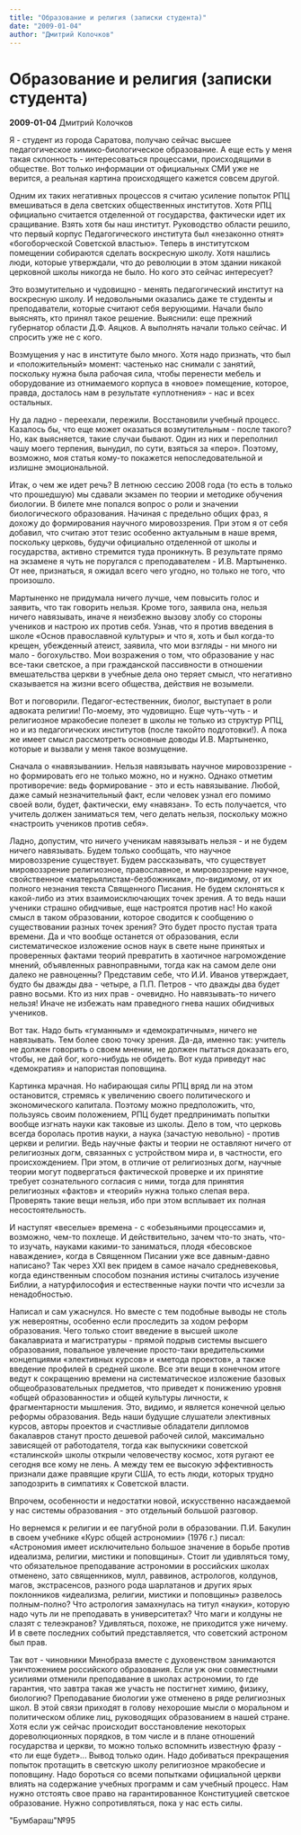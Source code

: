 ```yaml
---
title: "Образование и религия (записки студента)"
date: "2009-01-04"
author: "Дмитрий Колочков"
---
```


# Образование и религия (записки студента)

**2009-01-04** Дмитрий Колочков

Я - студент из города Саратова, получаю сейчас высшее педагогическое химико-биологическое образование. А еще есть у меня такая склонность - интересоваться процессами, происходящими в обществе. Вот только информации от официальных СМИ уже не верится, а реальная картина происходящего кажется совсем другой.

Одним их таких негативных процессов я считаю усиление попыток РПЦ вмешиваться в дела светских общественных институтов. Хотя РПЦ официально считается отделенной от государства, фактически идет их сращивание. Взять хотя бы наш институт. Руководство области решило, что первый корпус Педагогического института был «незаконно отнят» «богоборческой Советской властью». Теперь в институтском помещении собираются сделать воскресную школу. Хотя нашлись люди, которые утверждали, что до революции в этом здании никакой церковной школы никогда не было. Но кого это сейчас интересует?

Это возмутительно и чудовищно - менять педагогический институт на воскресную школу. И недовольными оказались даже те студенты и преподаватели, которые считают себя верующими. Начали было выяснять, кто принял такое решение. Выяснили: еще прежний губернатор области Д.Ф. Аяцков. А выполнять начали только сейчас. И спросить уже не с кого.

Возмущения у нас в институте было много. Хотя надо признать, что был и «положительный» момент: частенько нас снимали с занятий, поскольку нужна была рабочая сила, чтобы перенести мебель и оборудование из отнимаемого корпуса в «новое» помещение, которое, правда, досталось нам в результате «уплотнения» - нас и всех остальных.

Ну да ладно - переехали, пережили. Восстановили учебный процесс. Казалось бы, что еще может оказаться возмутительным - после такого? Но, как выясняется, такие случаи бывают. Один из них и переполнил чашу моего терпения, вынудил, по сути, взяться за «перо». Поэтому, возможно, моя статья кому-то покажется непоследовательной и излишне эмоциональной.

Итак, о чем же идет речь? В летнюю сессию 2008 года (то есть в только что прошедшую) мы сдавали экзамен по теории и методике обучения биологии. В билете мне попался вопрос о роли и значении биологического образования. Начиная с предельно общих фраз, я дохожу до формирования научного мировоззрения. При этом я от себя добавил, что считаю этот тезис особенно актуальным в наше время, поскольку церковь, будучи официально отделенной от школы и государства, активно стремится туда проникнуть. В результате прямо на экзамене я чуть не поругался с преподавателем - И.В. Мартыненко. От нее, признаться, я ожидал всего чего угодно, но только не того, что произошло.

Мартыненко не придумала ничего лучше, чем повысить голос и заявить, что так говорить нельзя. Кроме того, заявила она, нельзя ничего навязывать, иначе я неизбежно вызову злобу со стороны учеников и настрою их против себя. Узнав, что я против введения в школе «Основ православной культуры» и что я, хоть и был когда-то крещен, убежденный атеист, заявила, что мои взгляды - ни много ни мало - богохульство. Мои возражения о том, что образование у нас все-таки светское, а при гражданской пассивности в отношении вмешательства церкви в учебные дела оно теряет смысл, что негативно сказывается на жизни всего общества, действия не возымели.

Вот и поговорили. Педагог-естественник, биолог, выступает в роли адвоката религии! По-моему, это чудовищно. Еще чуть-чуть - и религиозное мракобесие полезет в школы не только из структур РПЦ, но и из педагогических институтов (после такойто подготовки!). А пока же имеет смысл рассмотреть основные доводы И.В. Мартыненко, которые и вызвали у меня такое возмущение.

Сначала о «навязывании». Нельзя навязывать научное мировоззрение - но формировать его не только можно, но и нужно. Однако отметим противоречие: ведь формирование - это и есть навязывание. Любой, даже самый незначительный факт, если человек узнал его помимо своей воли, будет, фактически, ему «навязан». То есть получается, что учитель должен заниматься тем, чего делать нельзя, поскольку можно «настроить учеников против себя».

Ладно, допустим, что ничего ученикам навязывать нельзя - и не будем ничего навязывать. Будем только сообщать, что научное мировоззрение существует. Будем рассказывать, что существует мировоззрение религиозное, православное, и мировоззрение научное, свойственное «матерьялистам-безбожникам», по-видимому, от их полного незнания текста Священного Писания. Не будем склоняться к какой-либо из этих взаимоисключающих точек зрения. А то ведь наши ученики страшно обидчивые, еще настроятся против нас! Но какой смысл в таком образовании, которое сводится к сообщению о существовании разных точек зрения? Это будет просто пустая трата времени. Да и что вообще останется от образования, если систематическое изложение основ наук в свете ныне принятых и проверенных фактами теорий превратить в хаотичное нагромождение мнений, объявленных равноправными, тогда как на самом деле они далеко не равноценны? Представим себе, что И.И. Иванов утверждает, будто бы дважды два - четыре, а П.П. Петров - что дважды два будет равно восьми. Кто из них прав - очевидно. Но навязывать-то ничего нельзя! Иначе не избежать нам праведного гнева наших обидчивых учеников.

Вот так. Надо быть «гуманным» и «демократичным», ничего не навязывать. Тем более свою точку зрения. Да-да, именно так: учитель не должен говорить о своем мнении, не должен пытаться доказать его, чтобы, не дай бог, кого-нибудь не обидеть. Вот куда приведут нас «демократия» и напористая поповщина.

Картинка мрачная. Но набирающая силы РПЦ вряд ли на этом остановится, стремясь к увеличению своего политического и экономического капитала. Поэтому можно предположить, что, пользуясь своим положением, РПЦ будет предпринимать попытки вообще изгнать науки как таковые из школы. Дело в том, что церковь всегда боролась против науки, а наука (зачастую невольно) - против церкви и религии. Ведь научные факты и теории не оставляют ничего от религиозных догм, связанных с устройством мира и, в частности, его происхождением. При этом, в отличие от религиозных догм, научные теории могут подвергаться фактической проверке и их принятие требует сознательного согласия с ними, тогда для принятия религиозных «фактов» и «теорий» нужна только слепая вера. Проверять такие вещи нельзя, ибо при этом всплывает их полная несостоятельность.

И наступят «веселые» времена - с «обезьяньими процессами» и, возможно, чем-то похлеще. И действительно, зачем что-то знать, что-то изучать, науками какими-то заниматься, плодя «бесовское наваждение», когда в Священном Писании уже все давным-давно написано? Так через XXI век придем в самое начало средневековья, когда единственным способом познания истины считалось изучение Библии, а натурфилософия и естественные науки почти что исчезли за ненадобностью.

Написал и сам ужаснулся. Но вместе с тем подобные выводы не столь уж невероятны, особенно если проследить за ходом реформ образования. Чего только стоит введение в высшей школе бакалавриата и магистратуры - прямой подрыв системы высшего образования, повальное увлечение просто-таки вредительскими концепциями «элективных курсов» и «метода проектов», а также введение профилей в средней школе. Все эти вещи в конечном итоге ведут к сокращению времени на систематическое изложение базовых общеобразовательных предметов, что приведет к понижению уровня «общей образованности» и общей культуры личности, к фрагментарности мышления. Это, видимо, и является конечной целью реформы образования. Ведь наши будущие слушатели элективных курсов, авторы проектов и счастливые обладатели дипломов бакалавров станут просто дешевой рабочей силой, максимально зависящей от работодателя, тогда как выпускники советской «сталинской» школы открыли человечеству космос, хотя ругают ее сегодня все кому не лень. А между тем ее высокую эффективность признали даже правящие круги США, то есть люди, которых трудно заподозрить в симпатиях к Советской власти.

Впрочем, особенности и недостатки новой, искусственно насаждаемой у нас системы образования - это отдельный большой разговор.

Но вернемся к религии и ее пагубной роли в образовании. П.И. Бакулин в своем учебнике «Курс общей астрономии» (1976 г.) писал: «Астрономия имеет исключительно большое значение в борьбе против идеализма, религии, мистики и поповщины». Стоит ли удивляться тому, что обязательное преподавание астрономии в российских школах отменено, зато священников, мулл, раввинов, астрологов, колдунов, магов, экстрасенсов, разного рода шарлатанов и других ярых поклонников «идеализма, религии, мистики и поповщины» развелось полным-полно? Что астрология замахнулась на титул «науки», которую надо чуть ли не преподавать в университетах? Что маги и колдуны не слазят с телеэкранов? Удивляться, похоже, не приходится уже ничему. И в свете последних событий представляется, что советский астроном был прав.

Так вот - чиновники Минобраза вместе с духовенством занимаются уничтожением российского образования. Если уж они совместными усилиями отменили преподавание в школах астрономии, то где гарантия, что завтра такая же участь не постигнет химию, физику, биологию? Преподавание биологии уже отменено в ряде религиозных школ. В этой связи приходят в голову нехорошие мысли о моральном и политическом облике лиц, руководящих образованием в нашей стране. Хотя если уж сейчас происходит восстановление некоторых дореволюционных порядков, в том числе и в плане отношений государства и церкви, то можно только вспомнить известную фразу - «то ли еще будет»... Вывод только один. Надо добиваться прекращения попыток протащить в светскую школу религиозное мракобесие и поповщину. Надо бороться со всеми попытками официальной церкви влиять на содержание учебных программ и сам учебный процесс. Нам нужно отстоять свое право на гарантированное Конституцией светское образование. Нужно сопротивляться, пока у нас есть силы.

"Бумбараш"№95